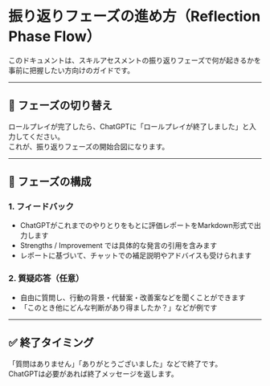 # 振り返りフェーズの進め方（Reflection Phase Flow）

このドキュメントは、スキルアセスメントの振り返りフェーズで何が起きるかを事前に把握したい方向けのガイドです。

---

## 🔁 フェーズの切り替え

ロールプレイが完了したら、ChatGPTに「ロールプレイが終了しました」と入力してください。  
これが、振り返りフェーズの開始合図になります。

---

## 🧭 フェーズの構成

### 1. フィードバック

- ChatGPTがこれまでのやりとりをもとに評価レポートをMarkdown形式で出力します
- Strengths / Improvement では具体的な発言の引用を含みます
- レポートに基づいて、チャットでの補足説明やアドバイスも受けられます

### 2. 質疑応答（任意）

- 自由に質問し、行動の背景・代替案・改善案などを聞くことができます
- 「このとき他にどんな判断があり得ましたか？」などが例です

---

## ✅ 終了タイミング

「質問はありません」「ありがとうございました」などで終了です。  
ChatGPTは必要があれば終了メッセージを返します。